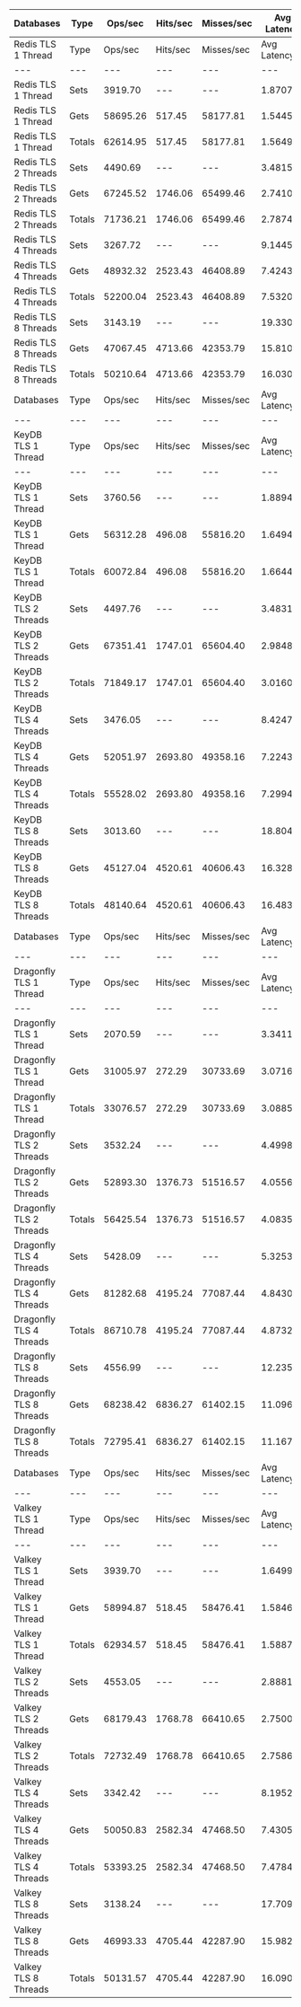| Databases | Type | Ops/sec | Hits/sec | Misses/sec | Avg Latency | p50 Latency | p99 Latency | p99.9 Latency | KB/sec |
| --- | --- | --- | --- | --- | --- | --- | --- | --- | --- |
| Redis TLS 1 Thread | Type | Ops/sec | Hits/sec | Misses/sec | Avg Latency | p50 Latency | p99 Latency | p99.9 Latency | KB/sec |
| --- | --- | --- | --- | --- | --- | --- | --- | --- | --- |
Redis TLS 1 Thread | Sets | 3919.70 | --- | --- | 1.87075 | 1.43900 | 2.49500 | 118.78300 | 2142.97 |
Redis TLS 1 Thread | Gets | 58695.26 | 517.45 | 58177.81 | 1.54451 | 1.43900 | 2.43100 | 3.59900 | 2543.92 |
Redis TLS 1 Thread | Totals | 62614.95 | 517.45 | 58177.81 | 1.56493 | 1.43900 | 2.44700 | 3.61500 | 4686.89 |
Redis TLS 2 Threads | Sets | 4490.69 | --- | --- | 3.48156 | 2.62300 | 4.57500 | 278.52700 | 2455.15 |
Redis TLS 2 Threads | Gets | 67245.52 | 1746.06 | 65499.46 | 2.74108 | 2.60700 | 4.47900 | 5.08700 | 3494.51 |
Redis TLS 2 Threads | Totals | 71736.21 | 1746.06 | 65499.46 | 2.78744 | 2.60700 | 4.51100 | 5.18300 | 5949.65 |
Redis TLS 4 Threads | Sets | 3267.72 | --- | --- | 9.14454 | 7.32700 | 14.33500 | 643.07100 | 1786.53 |
Redis TLS 4 Threads | Gets | 48932.32 | 2523.43 | 46408.89 | 7.42439 | 7.32700 | 11.00700 | 15.35900 | 3172.95 |
Redis TLS 4 Threads | Totals | 52200.04 | 2523.43 | 46408.89 | 7.53207 | 7.32700 | 11.51900 | 15.55100 | 4959.48 |
Redis TLS 8 Threads | Sets | 3143.19 | --- | --- | 19.33025 | 15.55100 | 21.24700 | 1425.40700 | 1718.44 |
Redis TLS 8 Threads | Gets | 47067.45 | 4713.66 | 42353.79 | 15.81061 | 15.48700 | 19.07100 | 33.53500 | 4201.93 |
Redis TLS 8 Threads | Totals | 50210.64 | 4713.66 | 42353.79 | 16.03094 | 15.48700 | 19.19900 | 33.79100 | 5920.37 |
| Databases | Type | Ops/sec | Hits/sec | Misses/sec | Avg Latency | p50 Latency | p99 Latency | p99.9 Latency | KB/sec |
| --- | --- | --- | --- | --- | --- | --- | --- | --- | --- |
| KeyDB TLS 1 Thread | Type | Ops/sec | Hits/sec | Misses/sec | Avg Latency | p50 Latency | p99 Latency | p99.9 Latency | KB/sec |
| --- | --- | --- | --- | --- | --- | --- | --- | --- | --- |
KeyDB TLS 1 Thread | Sets | 3760.56 | --- | --- | 1.88943 | 1.76700 | 2.78300 | 102.91100 | 2055.97 |
KeyDB TLS 1 Thread | Gets | 56312.28 | 496.08 | 55816.20 | 1.64942 | 1.76700 | 2.70300 | 3.34300 | 2440.45 |
KeyDB TLS 1 Thread | Totals | 60072.84 | 496.08 | 55816.20 | 1.66445 | 1.76700 | 2.70300 | 3.35900 | 4496.42 |
KeyDB TLS 2 Threads | Sets | 4497.76 | --- | --- | 3.48316 | 2.55900 | 5.40700 | 199.67900 | 2459.01 |
KeyDB TLS 2 Threads | Gets | 67351.41 | 1747.01 | 65604.40 | 2.98480 | 2.55900 | 5.34300 | 5.69500 | 3499.11 |
KeyDB TLS 2 Threads | Totals | 71849.17 | 1747.01 | 65604.40 | 3.01600 | 2.55900 | 5.34300 | 5.79100 | 5958.12 |
KeyDB TLS 4 Threads | Sets | 3476.05 | --- | --- | 8.42478 | 7.10300 | 14.46300 | 466.94300 | 1900.43 |
KeyDB TLS 4 Threads | Gets | 52051.97 | 2693.80 | 49358.16 | 7.22432 | 7.07100 | 14.20700 | 15.29500 | 3380.02 |
KeyDB TLS 4 Threads | Totals | 55528.02 | 2693.80 | 49358.16 | 7.29947 | 7.07100 | 14.27100 | 15.42300 | 5280.45 |
KeyDB TLS 8 Threads | Sets | 3013.60 | --- | --- | 18.80473 | 16.25500 | 30.46300 | 974.84700 | 1647.60 |
KeyDB TLS 8 Threads | Gets | 45127.04 | 4520.61 | 40606.43 | 16.32835 | 16.25500 | 29.05500 | 35.07100 | 4029.34 |
KeyDB TLS 8 Threads | Totals | 48140.64 | 4520.61 | 40606.43 | 16.48337 | 16.25500 | 29.18300 | 35.32700 | 5676.94 |
| Databases | Type | Ops/sec | Hits/sec | Misses/sec | Avg Latency | p50 Latency | p99 Latency | p99.9 Latency | KB/sec |
| --- | --- | --- | --- | --- | --- | --- | --- | --- | --- |
| Dragonfly TLS 1 Thread | Type | Ops/sec | Hits/sec | Misses/sec | Avg Latency | p50 Latency | p99 Latency | p99.9 Latency | KB/sec |
| --- | --- | --- | --- | --- | --- | --- | --- | --- | --- |
Dragonfly TLS 1 Thread | Sets | 2070.59 | --- | --- | 3.34115 | 3.02300 | 6.78300 | 110.59100 | 1132.03 |
Dragonfly TLS 1 Thread | Gets | 31005.97 | 272.29 | 30733.69 | 3.07166 | 3.02300 | 6.65500 | 7.23100 | 1343.30 |
Dragonfly TLS 1 Thread | Totals | 33076.57 | 272.29 | 30733.69 | 3.08853 | 3.02300 | 6.68700 | 7.29500 | 2475.33 |
Dragonfly TLS 2 Threads | Sets | 3532.24 | --- | --- | 4.49987 | 3.99900 | 9.27900 | 173.05500 | 1931.15 |
Dragonfly TLS 2 Threads | Gets | 52893.30 | 1376.73 | 51516.57 | 4.05569 | 3.98300 | 8.95900 | 10.62300 | 2750.35 |
Dragonfly TLS 2 Threads | Totals | 56425.54 | 1376.73 | 51516.57 | 4.08350 | 3.98300 | 8.95900 | 10.81500 | 4681.49 |
Dragonfly TLS 4 Threads | Sets | 5428.09 | --- | --- | 5.32538 | 4.99100 | 11.39100 | 200.70300 | 2967.65 |
Dragonfly TLS 4 Threads | Gets | 81282.68 | 4195.24 | 77087.44 | 4.84306 | 4.99100 | 10.87900 | 13.50300 | 5272.44 |
Dragonfly TLS 4 Threads | Totals | 86710.78 | 4195.24 | 77087.44 | 4.87325 | 4.99100 | 10.87900 | 13.75900 | 8240.09 |
Dragonfly TLS 8 Threads | Sets | 4556.99 | --- | --- | 12.23557 | 11.26300 | 28.28700 | 491.51900 | 2491.40 |
Dragonfly TLS 8 Threads | Gets | 68238.42 | 6836.27 | 61402.15 | 11.09655 | 11.26300 | 27.00700 | 37.37500 | 6093.17 |
Dragonfly TLS 8 Threads | Totals | 72795.41 | 6836.27 | 61402.15 | 11.16786 | 11.26300 | 27.13500 | 38.91100 | 8584.57 |
| Databases | Type | Ops/sec | Hits/sec | Misses/sec | Avg Latency | p50 Latency | p99 Latency | p99.9 Latency | KB/sec |
| --- | --- | --- | --- | --- | --- | --- | --- | --- | --- |
| Valkey TLS 1 Thread | Type | Ops/sec | Hits/sec | Misses/sec | Avg Latency | p50 Latency | p99 Latency | p99.9 Latency | KB/sec |
| --- | --- | --- | --- | --- | --- | --- | --- | --- | --- |
Valkey TLS 1 Thread | Sets | 3939.70 | --- | --- | 1.64996 | 1.44700 | 3.50300 | 32.51100 | 2153.91 |
Valkey TLS 1 Thread | Gets | 58994.87 | 518.45 | 58476.41 | 1.58467 | 1.44700 | 3.00700 | 3.96700 | 2556.08 |
Valkey TLS 1 Thread | Totals | 62934.57 | 518.45 | 58476.41 | 1.58875 | 1.44700 | 3.07100 | 4.01500 | 4709.99 |
Valkey TLS 2 Threads | Sets | 4553.05 | --- | --- | 2.88818 | 2.62300 | 4.63900 | 72.19100 | 2489.25 |
Valkey TLS 2 Threads | Gets | 68179.43 | 1768.78 | 66410.65 | 2.75002 | 2.62300 | 4.54300 | 5.21500 | 3542.27 |
Valkey TLS 2 Threads | Totals | 72732.49 | 1768.78 | 66410.65 | 2.75867 | 2.62300 | 4.57500 | 5.31100 | 6031.52 |
Valkey TLS 4 Threads | Sets | 3342.42 | --- | --- | 8.19524 | 7.35900 | 14.33500 | 315.39100 | 1827.37 |
Valkey TLS 4 Threads | Gets | 50050.83 | 2582.34 | 47468.50 | 7.43053 | 7.35900 | 10.36700 | 15.35900 | 3246.10 |
Valkey TLS 4 Threads | Totals | 53393.25 | 2582.34 | 47468.50 | 7.47840 | 7.35900 | 10.87900 | 15.42300 | 5073.47 |
Valkey TLS 8 Threads | Sets | 3138.24 | --- | --- | 17.70944 | 15.80700 | 21.24700 | 696.31900 | 1715.74 |
Valkey TLS 8 Threads | Gets | 46993.33 | 4705.44 | 42287.90 | 15.98250 | 15.74300 | 19.19900 | 33.02300 | 4194.91 |
Valkey TLS 8 Threads | Totals | 50131.57 | 4705.44 | 42287.90 | 16.09061 | 15.74300 | 19.32700 | 33.53500 | 5910.65 |

